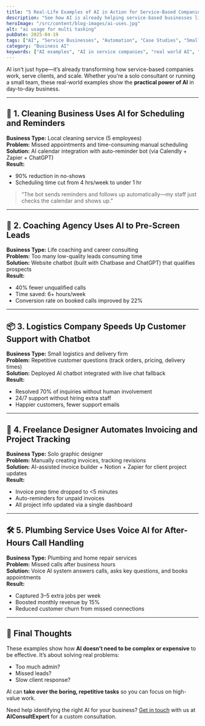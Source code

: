 ```yaml
---
title: "5 Real-Life Examples of AI in Action for Service-Based Companies"
description: "See how AI is already helping service-based businesses like agencies, consultants, and local providers automate work, delight clients, and grow faster."
heroImage: "/src/content/blog-images/ai-uses.jpg"
alt: "ai usage for multi tasking"
pubDate: 2025-04-19
tags: ["AI", "Service Businesses", "Automation", "Case Studies", "Small Business"]
category: "Business AI"
keywords: ["AI examples", "AI in service companies", "real world AI", "AI case studies", "business automation with AI"]
---
```


AI isn't just hype—it’s already transforming how service-based companies work, serve clients, and scale. Whether you're a solo consultant or running a small team, these real-world examples show the **practical power of AI** in day-to-day business.

---

## 🧼 1. Cleaning Business Uses AI for Scheduling and Reminders

**Business Type:** Local cleaning service (5 employees)  
**Problem:** Missed appointments and time-consuming manual scheduling  
**Solution:** AI calendar integration with auto-reminder bot (via Calendly + Zapier + ChatGPT)  
**Result:**  
- 90% reduction in no-shows  
- Scheduling time cut from 4 hrs/week to under 1 hr

> “The bot sends reminders and follows up automatically—my staff just checks the calendar and shows up.”

---

## 💬 2. Coaching Agency Uses AI to Pre-Screen Leads

**Business Type:** Life coaching and career consulting  
**Problem:** Too many low-quality leads consuming time  
**Solution:** Website chatbot (built with Chatbase and ChatGPT) that qualifies prospects  
**Result:**  
- 40% fewer unqualified calls  
- Time saved: 6+ hours/week  
- Conversion rate on booked calls improved by 22%

---

## 📦 3. Logistics Company Speeds Up Customer Support with Chatbot

**Business Type:** Small logistics and delivery firm  
**Problem:** Repetitive customer questions (track orders, pricing, delivery times)  
**Solution:** Deployed AI chatbot integrated with live chat fallback  
**Result:**  
- Resolved 70% of inquiries without human involvement  
- 24/7 support without hiring extra staff  
- Happier customers, fewer support emails

---

## 🧾 4. Freelance Designer Automates Invoicing and Project Tracking

**Business Type:** Solo graphic designer  
**Problem:** Manually creating invoices, tracking revisions  
**Solution:** AI-assisted invoice builder + Notion + Zapier for client project updates  
**Result:**  
- Invoice prep time dropped to <5 minutes  
- Auto-reminders for unpaid invoices  
- All project info updated via a single dashboard

---

## 🛠️ 5. Plumbing Service Uses Voice AI for After-Hours Call Handling

**Business Type:** Plumbing and home repair services  
**Problem:** Missed calls after business hours  
**Solution:** Voice AI system answers calls, asks key questions, and books appointments  
**Result:**  
- Captured 3–5 extra jobs per week  
- Boosted monthly revenue by 15%  
- Reduced customer churn from missed connections

---

## 🧠 Final Thoughts

These examples show how **AI doesn’t need to be complex or expensive** to be effective. It’s about solving real problems:  
- Too much admin?  
- Missed leads?  
- Slow client response?

AI can **take over the boring, repetitive tasks** so you can focus on high-value work.

Need help identifying the right AI for your business? [Get in touch](#) with us at **AIConsultExpert** for a custom consultation.

